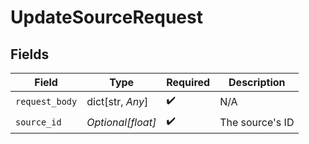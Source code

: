 # UpdateSourceRequest


## Fields

| Field              | Type               | Required           | Description        |
| ------------------ | ------------------ | ------------------ | ------------------ |
| `request_body`     | dict[str, *Any*]   | :heavy_check_mark: | N/A                |
| `source_id`        | *Optional[float]*  | :heavy_check_mark: | The source's ID    |